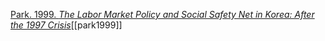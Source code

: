 [Park. 1999. *The Labor Market Policy and Social Safety Net in Korea: After the 1997 Crisis*](zotero://select/items/1_2JDQ9RPZ)[[park1999]]